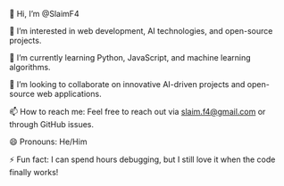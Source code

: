 👋 Hi, I’m @SlaimF4

👀 I’m interested in web development, AI technologies, and open-source projects.

🌱 I’m currently learning Python, JavaScript, and machine learning algorithms.

💞 I’m looking to collaborate on innovative AI-driven projects and open-source web applications.

📫 How to reach me: Feel free to reach out via slaim.f4@gmail.com or through GitHub issues.

😄 Pronouns: He/Him

⚡ Fun fact: I can spend hours debugging, but I still love it when the code finally works!

